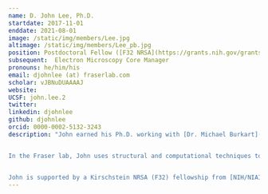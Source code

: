 ```yaml
---
name: D. John Lee, Ph.D. 
startdate: 2017-11-01
enddate: 2021-08-01
image: /static/img/members/Lee.jpg
altimage: /static/img/members/Lee_pb.jpg
position: Postdoctoral Fellow ([F32 NRSA](https://grants.nih.gov/grants/guide/contacts/parent_F32.html))
subsequent:  Electron Microscopy Core Manager
pronouns: he/him/his
email: djohnlee (at) fraserlab.com
scholar: vJBNuDUAAAAJ
website:
UCSF: john.lee.2
twitter:
linkedin: djohnlee
github: djohnlee
orcid: 0000-0002-5132-3243
description: "John earned his Ph.D. working with [Dr. Michael Burkart](http://burkartlab.ucsd.edu) at UC San Diego. His primary focus was the application of protein NMR to the carrier proteins central to fatty acid, polyketide, and non-ribosomal peptide synthetic pathways.


In the Fraser lab, John uses structural and computational techniques to explore structural biology and study minor conformational states.


John is supported by a Kirschstein NRSA (F32) fellowship from [NIH/NIAID](https://www.niaid.nih.gov/)."
---
```

